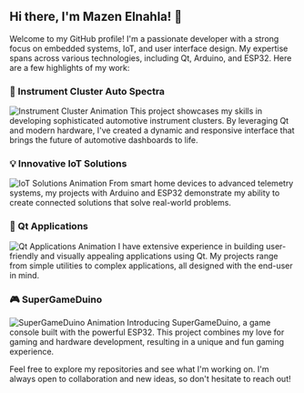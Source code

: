 ## Hi there, I'm Mazen Elnahla! 👋

Welcome to my GitHub profile! I'm a passionate developer with a strong focus on embedded systems, IoT, and user interface design. My expertise spans across various technologies, including Qt, Arduino, and ESP32. Here are a few highlights of my work:

### 🚗 Instrument Cluster Auto Spectra
![Instrument Cluster Animation](https://raw.githubusercontent.com/yourusername/yourrepository/main/instrument_cluster_animation.svg)
This project showcases my skills in developing sophisticated automotive instrument clusters. By leveraging Qt and modern hardware, I've created a dynamic and responsive interface that brings the future of automotive dashboards to life.

### 💡 Innovative IoT Solutions
![IoT Solutions Animation](https://raw.githubusercontent.com/yourusername/yourrepository/main/iot_solutions_animation.svg)
From smart home devices to advanced telemetry systems, my projects with Arduino and ESP32 demonstrate my ability to create connected solutions that solve real-world problems.

### 🎨 Qt Applications
![Qt Applications Animation](https://raw.githubusercontent.com/yourusername/yourrepository/main/qt_applications_animation.svg)
I have extensive experience in building user-friendly and visually appealing applications using Qt. My projects range from simple utilities to complex applications, all designed with the end-user in mind.

### 🎮 SuperGameDuino
![SuperGameDuino Animation](https://raw.githubusercontent.com/yourusername/yourrepository/main/supergameduino_animation.svg)
Introducing SuperGameDuino, a game console built with the powerful ESP32. This project combines my love for gaming and hardware development, resulting in a unique and fun gaming experience.

Feel free to explore my repositories and see what I'm working on. I'm always open to collaboration and new ideas, so don't hesitate to reach out!
